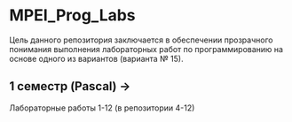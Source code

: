 # MPEI_Prog_Labs
Цель данного репозитория заключается в обеспечении прозрачного понимания выполнения лабораторных работ по программированию на основе одного из вариантов (варианта № 15).

## 1 семестр (Pascal) ->
Лабораторные работы 1-12 (в репозитории 4-12)
